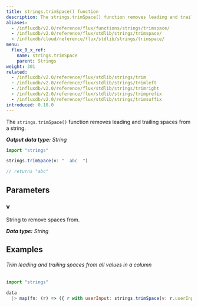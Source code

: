 ```yaml
---
title: strings.trimSpace() function
description: The strings.trimSpace() function removes leading and trailing spaces from a string.
aliases:
  - /influxdb/v2.0/reference/flux/functions/strings/trimspace/
  - /influxdb/v2.0/reference/flux/stdlib/strings/trimspace/
  - /influxdb/cloud/reference/flux/stdlib/strings/trimspace/
menu:
  flux_0_x_ref:
    name: strings.trimSpace
    parent: Strings
weight: 301
related:
  - /influxdb/v2.0/reference/flux/stdlib/strings/trim
  - /influxdb/v2.0/reference/flux/stdlib/strings/trimleft
  - /influxdb/v2.0/reference/flux/stdlib/strings/trimright
  - /influxdb/v2.0/reference/flux/stdlib/strings/trimprefix
  - /influxdb/v2.0/reference/flux/stdlib/strings/trimsuffix
introduced: 0.18.0
---
```


The `strings.trimSpace()` function removes leading and trailing spaces from a string.

_**Output data type:** String_

```js
import "strings"

strings.trimSpace(v: "  abc  ")

// returns "abc"
```

## Parameters

### v
String to remove spaces from.

_**Data type:** String_

## Examples

###### Trim leading and trailing spaces from all values in a column
```js
import "strings"

data
  |> map(fn: (r) => ({ r with userInput: strings.trimSpace(v: r.userInput) }))
```
